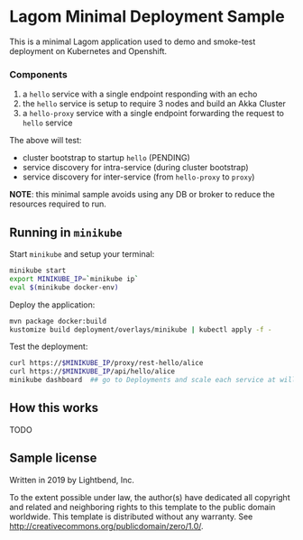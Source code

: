# Lagom Minimal Deployment Sample

This is a minimal Lagom application used to demo and smoke-test deployment on Kubernetes and Openshift.

### Components

1. a `hello` service with a single endpoint responding with an echo
1. the `hello` service is setup to require 3 nodes and build an Akka Cluster
1. a `hello-proxy` service with a single endpoint forwarding the request to `hello` service

The above will test:

* cluster bootstrap to startup `hello` (PENDING)
* service discovery for intra-service (during cluster bootstrap)
* service discovery for inter-service (from `hello-proxy` to `proxy`)

**NOTE**: this minimal sample avoids using any DB or broker to reduce the resources required to run. 

## Running in `minikube`

Start `minikube` and setup your terminal:

```bash
minikube start
export MINIKUBE_IP=`minikube ip`
eval $(minikube docker-env)
```

Deploy the application: 

```bash
mvn package docker:build 
kustomize build deployment/overlays/minikube | kubectl apply -f - 
```

Test the deployment:

```bash
curl https://$MINIKUBE_IP/proxy/rest-hello/alice
curl https://$MINIKUBE_IP/api/hello/alice
minikube dashboard  ## go to Deployments and scale each service at will
```

## How this works

TODO

## Sample license

Written in 2019 by Lightbend, Inc.

To the extent possible under law, the author(s) have dedicated all copyright and related
and neighboring rights to this template to the public domain worldwide.
This template is distributed without any warranty. See <http://creativecommons.org/publicdomain/zero/1.0/>.
